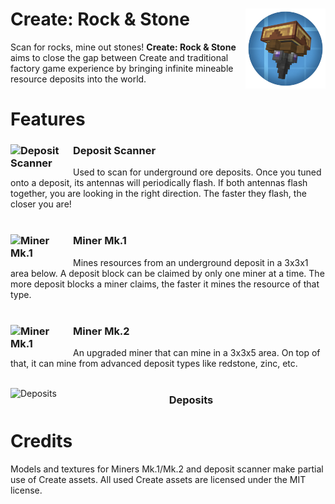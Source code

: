 # Create: Rock & Stone <img src=".idea/icon.png" align="right" height="128" />

Scan for rocks, mine out stones! **Create: Rock & Stone** aims to close the gap between Create and traditional factory game experience by bringing infinite mineable resource deposits into the world.

# Features

### Deposit Scanner <img src="https://cdn.modrinth.com/data/cached_images/e6dd2b3d6579bd95c716771df3802f2d4c3c7120.png" style="float: left;" alt="Deposit Scanner" width="100"/>
Used to scan for underground ore deposits. Once you tuned onto a deposit, its antennas will periodically flash. If both antennas flash together, you are looking in the right direction. The faster they flash, the closer you are! <br> <br>

### Miner Mk.1 <img src="https://cdn.modrinth.com/data/cached_images/defe48ff1a28800d96754140018f02d34e3285d2_0.webp" style="float: left;" alt="Miner Mk.1" width="100"/>
Mines resources from an underground deposit in a 3x3x1 area below. A deposit block can be claimed by only one miner at a time. The more deposit blocks a miner claims, the faster it mines the resource of that type. <br> <br>

### Miner Mk.2 <img src="https://cdn.modrinth.com/data/cached_images/9cfc694577f2fd0f0d0f444a8a7cc7b903515af2.png" style="float: left;" alt="Miner Mk.1" width="100"/>
An upgraded miner that can mine in a 3x3x5 area. On top of that, it can mine from advanced deposit types like redstone, zinc, etc. <br> <br>

<img src="https://cdn.modrinth.com/data/cached_images/04898e72e3f13ce006e05495c65cba2cbaccbac4.png" style="float: left;" alt="Deposits"/>
<center> <h3>Deposits</h3> </center>

# Credits

Models and textures for Miners Mk.1/Mk.2 and deposit scanner make partial use of Create assets. All used Create assets are licensed under the MIT license.
